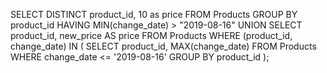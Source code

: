 SELECT DISTINCT product_id, 10 as price 
FROM Products 
GROUP BY product_id
HAVING MIN(change_date) > "2019-08-16"
UNION 
SELECT product_id, new_price AS price
FROM Products
WHERE (product_id, change_date) IN (
    SELECT product_id, MAX(change_date)
    FROM Products 
    WHERE change_date <= '2019-08-16'
    GROUP BY product_id
);